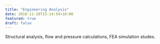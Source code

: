 ```yaml
---
title: "Engineering Analysis"
date: 2018-11-28T15:14:54+10:00
featured: true
draft: false
---
```


Structural analysis, flow and pressure calculations, FEA simulation studes.
